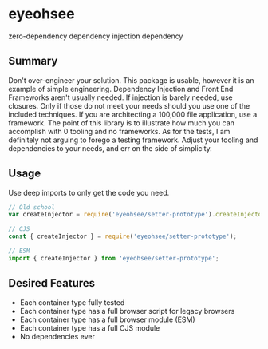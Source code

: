 # eyeohsee
zero-dependency dependency injection dependency

## Summary

Don't over-engineer your solution. This package is usable, however it is an example of simple engineering. Dependency Injection and Front End Frameworks aren't usually needed. If injection is barely needed, use closures. Only if those do not meet your needs should you use one of the included techniques. If you are architecting a 100,000 file application, use a framework. The point of this library is to illustrate how much you can accomplish with 0 tooling and no frameworks. As for the tests, I am definitely not arguing to forego a testing framework. Adjust your tooling and dependencies to your needs, and err on the side of simplicity.

## Usage

Use deep imports to only get the code you need.

```javascript
// Old school
var createInjector = require('eyeohsee/setter-prototype').createInjector;

// CJS
const { createInjector } = require('eyeohsee/setter-prototype');

// ESM
import { createInjector } from 'eyeohsee/setter-prototype';
```

## Desired Features

- Each container type fully tested
- Each container type has a full browser script for legacy browsers
- Each container type has a full browser module (ESM)
- Each container type has a full CJS module
- No dependencies ever
